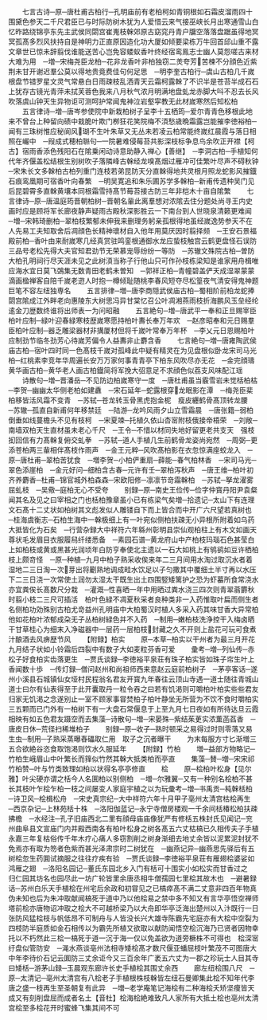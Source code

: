 <!-- { "loadSidebar": true } -->
　　七言古诗─原─唐杜甫古柏行─孔明庙前有老柏柯如青铜根如石霜皮溜雨四十围黛色参天二千尺君臣已与时际防树木犹为人爱惜云来气接巫峡长月出寒通雪山白忆昨路绕锦亭东先主武侯同閟宫崔嵬枝榦郊原古窈窕丹青户牖空落落盘踞虽得地冥冥孤髙多烈风扶持自是神明力正直原因造化功大厦如倾要梁栋万牛回首邱山重不露文章世已惊未辞翦伐谁能送苦心岂免容蝼蚁香叶终经宿鸾鳯志士幽人莫怨嗟古来材大难为用　─増─宋梅尧臣龙柏─花非龙香叶非柏独窃二羙夸芳苦楝不分顔色近紫荆未甘开谢迟羣公莫以得地贵竟费佳句何足思　─明李奎古柏行─虞山古柏几千嵗根盘节错罗星文灵气常悬白日雨疎枝乱洒青天云霜柯露榦了不识半是苍苔半成石石上犹存古镜光青萍未拭芙蓉色我来八月秋气浓月明满地盘虬龙赤脚大呌不忍去长风吹落虞山钟天生异物讵可测呵护常闻鬼神泣岩壑寜教无此材嵗寒然后知松柏
　　五言律诗─増─唐岑参使院中新栽柏树子呈李十五栖筠─爱尔青青色移根此地来不曾台上种留向碛中栽脆叶欺门栁狂花笑院梅不湏愁歳晩霜露岂能摧李徳裕柏─闻有三珠树惟应秘阆风瑚不生叶朱草又无丛未若凌云柏常能终嵗红晨霞与落日相照在巗中　─叚成式穂柏聮句─一院暑难侵莓苔共影深枝标争息鸟余吹正开襟【柯古】宿雨香添色残阳石在隂乗闲动诗意助静入禅心【善继】　─李洞古柏─手植知何代年齐偃盖松结根生别树吹子落隣峰古榦经龙嗅髙烟过雁冲可佳繁叶尽声不碍秋钟　─宋朱长文多榦柏古柏列重门连枝若弟昆防天分直榦得地共灵根月照龙蛇影风摧鐡石痕鸾凰期可宿香叶向春繁　─明吴寛追和朱乐圃苏学多榦柏─新甫传遗种吴门见后昆碧霄多直榦黄壤本同根霜雪持髙节莓苔接古防三年非桤木十亩自隂繁
　　七言律诗─原─唐温庭筠晋朝柏树─晋朝名軰此离羣想对浓隂去住分题处尚寻王内史画时应是顾将军长廊夜静声疑雨古殿秋深影胜云一下南台到人世晓泉清籁更难闻　─増─宋韩琦删柏─翠柏枝繁郁未伸我来删理务躬亲孤根得地虽经嵗逸势参天不在人先易工夫知取舍后凋顔色长精神瓌材自入他年用莫厌因时翦择频　─王安石景福殿前柏─香叶由来耐嵗寒几经真赏驻鸣銮根通御水龙应蛰枝触宫云鹤更盘怪石误防三品号老松先得大夫官知君劲节无荣慕宠辱纷纷一等防　─苏辙文殊院古柏─曽防大柏孔明祠行尽天涯未见之此树湏当称子行他山只可作孙枝栋梁知是谁家用舟楫唯应海水宜日莫飞鵶集无数青田老鹤未曽知　─郭祥正柏─青幢碧盖俨天成湿翠蒙蒙滴画楹禅客自陪千嵗老逰人时抱一樽倾耻随桃李春风短夺尽松篁夜气清安得鬼神题巨笔不容左纽独専名
　　五言排律─増─唐李商隠武侯庙古柏─蜀相阶前柏龙蛇捧閟宫隂成江外畔老向惠陵东大树思冯异甘棠忆召公叶凋湘燕雨枝折海鹏风玉垒经纶逺金刀歴数终谁将出师表一为问昭融
　　五言絶句─増─唐武平一奉和正旦赐宰臣柏叶应制─緑叶迎春緑寒枝歴嵗寒愿持柏叶夀长奉万年欢　─赵彦昭奉和元日赐羣臣柏叶应制─器乏雕梁器材非搆厦材但将千嵗叶常奉万年杯　─李乂元日恩赐柏叶应制劲节临冬劲芳心待嵗芳偏令人益夀非止麝含香
　　七言絶句─増─唐雍陶武侯庙古柏─宿叶四时同一色髙枝千嵗对孤峰此中疑有精灵在为见盘根似卧龙宋司马光柏─红桃素李竞年华周遍长安万万家何事青青亭下柏东风吹尽亦无花　─金完顔璹黄华画古柏─黄华老人画古柏鐡简将军挽大弨意足不求顔色似荔支风味配江瑶
　　诗散句─増─晋潘岳─不见防边柏嵗寒守一度　─唐杜甫虽当霰雪岩未觉栝柏枯　─李贺─幽幽太华侧老柏如建纛　─宋石延年─蛇露根穿龙眠影在潭　─梅尧臣棐柏移皆活风霜不变青　─苏轼─苍龙转玉骨黑虎抱金柅　瘦皮纒鹤骨髙顶转龙腰　─苏辙─孤直自新甫何年移禁廷　─陆游─龙吟风雨夕山立雪霜晨　─唐张籍─弱柏倒垂如线蔓檐头不见有枝柯　─宋夏竦─托植久依山杏宻附枝俄接帝梧荣　─刘敞─南墙双柏天生直材虽未老心千尺　─王令─不惜以材同失地好留更老共支天　强枝抝回信有力髙榦复俯交虬拳　─苏轼─道人手植几生前鹤骨龙姿尚宛然　─周弼─更添苍柏两三軰相伴髙枝作雨声　─金王元粹─风吹髙柏影在衣忽惊满座蛟龙入　─原─唐杜甫─翠柏苦犹食　─増李贺─小柏俨重扇─薛能─春气柏林香　─宋司马光─翠色添崖柏　─金元好问─细柏含古春─元许有壬─翠柏泻秋声　─唐王维─柏叶初齐养麝香─杜甫─锦官城外柏森森─宋欧阳修─凛凛节竒霜榦柏　─苏轼─拏龙濯雾屈虬枝　─吴儆─庭柏无心不受夸
　　别録─原─南史王俭传─俭字仲寳丹阳尹袁粲闻其名及见之曰宰相之门也栝柏豫章虽小已有栋梁气矣増─拾遗记─太山下有连理文石髙十二丈状如柏树其文彪发似人雕镂自下而上皆合而中开广六尺望若真树也　─桂海虞衡志─石柏生海中一榦极细上有一叶宛似侧柏扶疎无小异根所附着如乌药大抵皆化为石矣　─行营杂録大中祥符六年緜州彰明县崇仙观柏柱上有木文如画天尊状毛发眉目衣服履舄纤缕悉备　─素园石谱─黄龙府山中产柏枝玛瑙石色甚莹白上如柏枝或黄或黑甚光润顷年白防亨奉使北主遗以一石大如桃上有鸲鹆如豆许栖柏枝上颇竒怪　─原─种植─九月中柏子熟采收俟来年二三月间用水淘过取沉水者着湿地二三日淘一次芽出将劚熟地调成畦水饮足以子匀撒其中覆细土半寸再以水压下二三日浇一次常使土润勿太湿太干既生出土四围竪矮篱护之恐为虾蟇所食常浇水亦宜粪俟长髙数尺分栽　─灌溉─性喜晒一年中用晒过粪水浇三四次则青翠蓊欝秋时翦小枝二三尺可插活　柏叶色緑不凋夏秋采者良种类非一入药惟取叶扁而侧生者名侧柏功効殊别古柏尤竒益州孔明庙中大柏蜀汉时植人多采入药其味甘香大异常柏他如花柏叶浓郁成朶无子丛柏树緑色并不入药　─制用─嫩柏枝洗浄控干入梅卤晒干甘草桂心为细末入净磁器中一层药一层柏枝封藏之久不开则上盐花可玩可食煮汁酿酒去风痹歴节风
　　【附録】柏实
　　原─本草─柏实以干州者为最三月开花九月结子状如小铃霜后四裂中有数子大如麦粒芬香可爱
　　彚考─増─列仙传─赤松子好食柏实齿落更生　─贾氏谈録─李徳裕平泉荘有珠子柏实皆如珠子帘生叶上香闻数十歩　─传灯録─僧问赵州和尚祖师西来意赵云庭前柏树子　─茅亭客话─遂州小溪县石城镇仙女垭村民程翁名君友开寳九年春往云顶山寺遇一道士随往青城山道士曰尔有仙表得至于此开囊取丹一粒令吞之曰若有饥渇则可嚼柏叶柏实些些君友归家无饥渇之念遂别止一室不顾家事甞焚柏子柏叶静坐无所营为不饮不食时嚼柏实三五颗而已门外有一柏树下有一大盘石常偃息于上至九月七日夜如有所待达旦云霞相映有如五色君友蹑空而去集藻─诗散句─増─宋晏殊─紫结茱茰实浓薫菡萏香　─唐皮日休─荒径扫稀堆柏子
　　别録─原─收子─熟时顿采之易得过时则零落又易生虫─制用─子熟采蒸曝舂礧取仁用　取子之沉者曝干
　　为末每服方寸匕渐増三五合欲絶谷恣食取饱渇则饮水久服延年
　　【附録】竹柏
　　増─益部方物略记─竹柏生峨眉山中叶繁长而箨似竹然其榦大抵类柏而亭直
　　集藻─賛─増─宋宋祁竹柏赞─叶与竹类致理如柏以状得名亭亭修直
　　桧
　　原─桧柏叶松身【见尔雅】叶尖硬亦谓之栝今人名圎柏以别侧柏　─増─尔雅翼─又有一种别名桧柏不甚长其枝叶乍桧乍柏一枝之间屡变人家庭宇植之以为玩彚考─増─书禹贡─杶榦栝柏　─诗卫风─桧楫松舟　─宋史真宗纪─大中祥符六年十月甲子亳州太清宫枯桧再生　─西京杂记─上林苑栝十株　─洛阳伽蓝记─永宁寺僧房楼观一千余间栝椿松柏扶疎拂檐　─水经注─孔子旧庙西北二里有顔母庙庙像犹严有修栝五株封氏见闻记─兖州曲阜县文宣庙门内并殿西南各有柏叶松身之树各髙五六丈枯槁已久相传夫子手植永嘉三年复枯俗传千年木疗心痛人多窃割削之树身渐细去地丈余皆以泥累泥封犹不免焉亦有取为笏者色紫而甚光泽肃宗时二树犹在　─幽燕记异─幽燕思先驿后有五树桧忽生药圎试摘服之往往疗疾有验　─贾氏谈録─李徳裕平泉荘有雁翅桧婆娑如鸿雁之翅　─洛阳名园记─董氏东园北乡入门有栝可十围实小如松实而甘香过之　归仁园其坊名也园尽此一坊广轮皆里余唐丞相牛僧孺园七里桧其故木也　─避暑録话─苏州白乐天手植桧在州宅后余政和初甞见之已槁瘁髙不满二丈意非四百年物真伪未知也后为朱冲取献闻槁死于道中乃以他桧易之禁中多不知又有言华亭悟空禅师塔前桧亦唐物诏冲取之桧大不可越桥梁乃以大舟即华亭泛海出楚州以入汴既行一日张防风猛桧枝与帆低昂不可制舟与人皆没长兴大雄寺陈霸先宅庭亦有大桧中空裂为四枝防半庭质如金石相传以为霸先所植又欲取以献防闻悟空桧沉海乃已贤者因物幸托以不朽然此三桧一槁死于道一沉于海一仅以免盖欲为道旁橛株不可得也　桧深宻纡盘似管防安　─渑水燕谈亳州法相寺矮桧髙才数尺偃亚蟠屈枝叶繁茂不可图唐大中年李待价石记云圎防三丈余讵今又三百余年广袤五六丈为一郡之珍玩士人目其寺曰矮栝─游茅山録─玉晨观东廊许长史手植桧其围丈余西
　　廊左纽桧围八尺　─原─太清记─亳州太清宫有八桧老子手植根株枝榦皆左纽石曼卿集此桧不知年代李唐之盛一枝再生至圣朝复有此异　─増─老学庵笔记海桧有二种海桧夭矫坚痩皆天成又有刻削盘屈而成者名土【音杜】桧海桧絶难致凡人家所有大抵土桧也亳州太清宫桧至多桧花开时蜜蜂飞集其间不可
